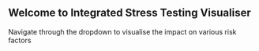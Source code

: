 ## Welcome to Integrated Stress Testing Visualiser

Navigate through the dropdown to visualise the impact on various risk factors 